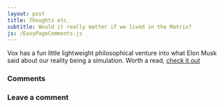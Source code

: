 ```yaml
---
layout: post
title: Thoughts etc.
subtitle: Would it really matter if we lived in the Matrix?
js: /EasyPageComments.js
---
```


<p1>Vox has a fun little lightweight philosophical venture into what Elon Musk said about our reality being a simulation. Worth a read, <a href="http://www.vox.com/2016/6/3/11837888/simulation-problem" target="_blank">check it out</a></p1>

<h3>Comments</h3>
<div id="Comments"></div>
 
<h3>Leave a comment</h3>
<div id="CommentForm"></div>
